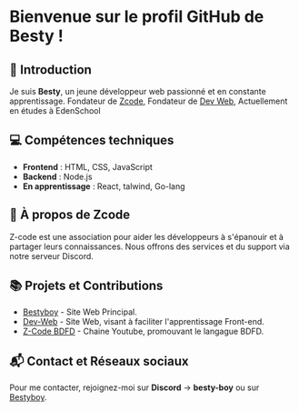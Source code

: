 # Bienvenue sur le profil GitHub de Besty !

## 👋 Introduction
Je suis **Besty**, un jeune développeur web passionné et en constante apprentissage. 
Fondateur de [Zcode](https://discord.gg/zcode),
Fondateur de [Dev Web](https://dev-web.me),
Actuellement en études à EdenSchool


## 💻 Compétences techniques
- **Frontend** : HTML, CSS, JavaScript
- **Backend** : Node.js
- **En apprentissage** : React, talwind, Go-lang

## 🌟 À propos de Zcode
Z-code est une association pour aider les développeurs à s'épanouir et à partager leurs connaissances. Nous offrons des services et du support via notre serveur Discord.

## 📚 Projets et Contributions
- [Bestyboy](https://bestyboy.fr) - Site Web Principal.
- [Dev-Web](https://dev-web.bestyboy.fr) - Site Web, visant à faciliter l'apprentissage Front-end.
- [Z-Code BDFD](https://www.youtube.com/@nettlebdfd) - Chaine Youtube, promouvant le langague BDFD.

## 📬 Contact et Réseaux sociaux
Pour me contacter, rejoignez-moi sur **Discord** -> **besty-boy** ou sur [Bestyboy](https://bestyboy.fr/support).

